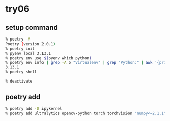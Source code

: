 # try06

## setup command

```bash
% poetry -V
Poetry (version 2.0.1)
% poetry init
% pyenv local 3.13.1
% poetry env use $(pyenv which python)
% poetry env info | grep -A 5 "Virtualenv" | grep "Python:" | awk '{print $2}'
3.13.1
% poetry shell

% deactivate
```

## poetry add

```bash
% poetry add -D ipykernel
% poetry add ultralytics opencv-python torch torchvision "numpy<=2.1.1"
```

